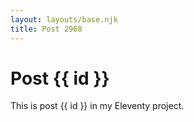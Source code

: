 ```yaml
---
layout: layouts/base.njk
title: Post 2968
---
```


# Post {{ id }}

This is post {{ id }} in my Eleventy project.
